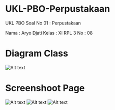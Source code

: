 # UKL-PBO-Perpustakaan

UKL PBO Soal No 01 : Perpustakaan

Nama  : Aryo Djati
Kelas : XI RPL 3
No    : 08

# Diagram Class
![Alt text](https://github.com/Aryodjat1/UKL-PBO-Perpustakaan/blob/042ea21712b5414fc9bf098c3cd94109d4a3a5c7/Media/Diagram%20Class_.png)

# Screenshoot Page
![Alt text](https://github.com/Aryodjat1/UKL-PBO-Perpustakaan/blob/042ea21712b5414fc9bf098c3cd94109d4a3a5c7/Media/screenshoot%20UKL%20Perpus_page-0001.jpg)
![Alt text](https://github.com/Aryodjat1/UKL-PBO-Perpustakaan/blob/042ea21712b5414fc9bf098c3cd94109d4a3a5c7/Media/screenshoot%20UKL%20Perpus_page-0002.jpg)
![Alt text](https://github.com/Aryodjat1/UKL-PBO-Perpustakaan/blob/042ea21712b5414fc9bf098c3cd94109d4a3a5c7/Media/screenshoot%20UKL%20Perpus_page-0003.jpg)
